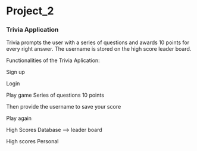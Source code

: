 # Project_2

### Trivia Application

Trivia prompts the user with a series of questions and awards 10 points for every right answer. The username is stored on the high score leader board. 

Functionalities of the Trivia Aplication:

Sign up

Login 


Play game
Series of questions
10 points

Then provide the username to save your score

Play again


High Scores Database --> leader board

High scores
Personal






